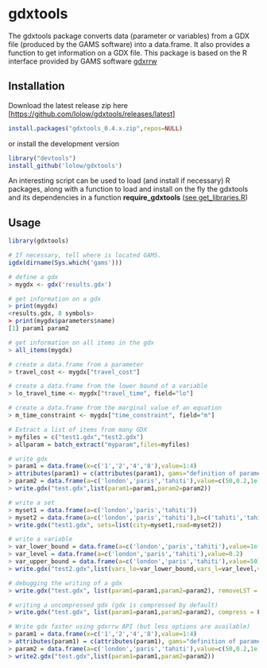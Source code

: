 # gdxtools

The gdxtools package converts data (parameter or variables) from a GDX file (produced by the GAMS software) into a data.frame. It also provides a function to get information on a GDX file. This package is based on the R interface provided by GAMS software [gdxrrw](http://support.gams.com/doku.php?id=gdxrrw:interfacing_gams_and_r)

## Installation

Download the latest release zip here [https://github.com/lolow/gdxtools/releases/latest]

```R
install.packages("gdxtools_0.4.x.zip",repos=NULL)
```

or install the development version

```R
library("devtools")
install_github('lolow/gdxtools')
```

An interesting script can be used to load (and install if necessary) R packages, along with a function to load and install on the fly the gdxtools and its dependencies in a function __require_gdxtools__ ([see get_libraries.R](https://gist.github.com/lolow/07992971b81a156ba1f0db1b2dba9dc2))

## Usage

```R
library(gdxtools)

# If necessary, tell where is located GAMS.
igdx(dirname(Sys.which('gams'))) 

# define a gdx
> mygdx <- gdx('results.gdx')

# get information on a gdx
> print(mygdx)
<results.gdx, 8 symbols>
> print(mygdx$parameters$name)
[1] param1 param2

# get information on all items in the gdx
> all_items(mygdx)

# create a data.frame from a parameter
> travel_cost <- mygdx["travel_cost"]

# create a data.frame from the lower bound of a variable
> lo_travel_time <- mygdx["travel_time", field="lo"]

# create a data.frame from the marginal value of an equation
> m_time_constraint <- mygdx["time_constraint", field="m"]

# Extract a list of items from many GDX
> myfiles = c("test1.gdx","test2.gdx")
> allparam = batch_extract("myparam",files=myfiles)

# write gdx
> param1 = data.frame(x=c('1','2','4','8'),value=1:4)
> attributes(param1) = c(attributes(param1), gams="definition of parameter 1")
> param2 = data.frame(a=c('london','paris','tahiti'),value=c(50,0.2,1e-2))
> write.gdx("test.gdx",list(param1=param1,param2=param2))

# write a set
> myset1 = data.frame(a=c('london','paris','tahiti'))
> myset2 = data.frame(a=c('london','paris','tahiti'),b=c('tahiti','tahiti','paris'))
> write.gdx("test1.gdx", sets=list(city=myset1,road=myset2))

# write a variable
> var_lower_bound = data.frame(a=c('london','paris','tahiti'),value=1e-2)
> var_level = data.frame(a=c('london','paris','tahiti'),value=0.2)
> var_upper_bound = data.frame(a=c('london','paris','tahiti'),value=50)
> write.gdx("test2.gdx",list(vars_lo=var_lower_bound,vars_l=var_level,vars_up=var_upper_bound))

# debugging the writing of a gdx
> write.gdx("test.gdx", list(param1=param1,param2=param2), removeLST = F, usetempdir = F)

# writing a uncompressed gdx (gdx is compressed by default)
> write.gdx("test.gdx", list(param1=param1,param2=param2), compress = F)

# Write gdx faster using gdxrrw API (but less options are available)
> param1 = data.frame(x=c('1','2','4','8'),value=1:4)
> attributes(param1) = c(attributes(param1), gams="definition of parameter 1")
> param2 = data.frame(a=c('london','paris','tahiti'),value=c(50,0.2,1e-2))
> write2.gdx("test.gdx",list(param1=param1,param2=param2))

```
